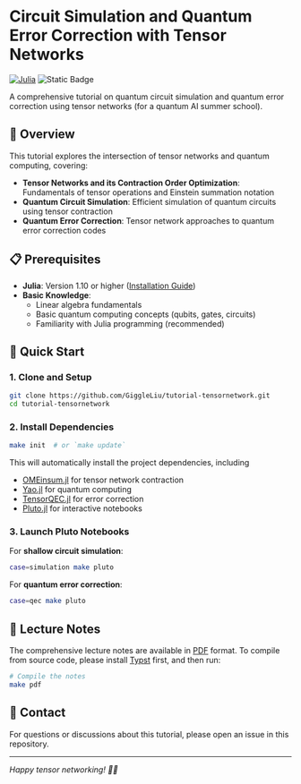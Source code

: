 # Circuit Simulation and Quantum Error Correction with Tensor Networks

[![Julia](https://img.shields.io/badge/Julia-1.10+-9558B2?style=flat&logo=julia&logoColor=white)](https://julialang.org/)
![Static Badge](https://img.shields.io/badge/Status-Work_in_Progress-blue.svg)

A comprehensive tutorial on quantum circuit simulation and quantum error correction using tensor networks (for a quantum AI summer school).

## 📖 Overview

This tutorial explores the intersection of tensor networks and quantum computing, covering:

- **Tensor Networks and its Contraction Order Optimization**: Fundamentals of tensor operations and Einstein summation notation
- **Quantum Circuit Simulation**: Efficient simulation of quantum circuits using tensor contraction
- **Quantum Error Correction**: Tensor network approaches to quantum error correction codes

## 📋 Prerequisites

- **Julia**: Version 1.10 or higher ([Installation Guide](https://scfp.jinguo-group.science/chap1-julia/julia-setup.html))
- **Basic Knowledge**: 
  - Linear algebra fundamentals
  - Basic quantum computing concepts (qubits, gates, circuits)
  - Familiarity with Julia programming (recommended)

## 🚀 Quick Start

### 1. Clone and Setup

```bash
git clone https://github.com/GiggleLiu/tutorial-tensornetwork.git
cd tutorial-tensornetwork
```

### 2. Install Dependencies

```bash
make init  # or `make update`
```

This will automatically install the project dependencies, including
- [OMEinsum.jl](https://github.com/under-Peter/OMEinsum.jl) for tensor network contraction
- [Yao.jl](https://github.com/QuantumBFS/Yao.jl) for quantum computing
- [TensorQEC.jl](https://github.com/nzy1997/TensorQEC.jl) for error correction
- [Pluto.jl](https://github.com/fonsp/Pluto.jl) for interactive notebooks

### 3. Launch Pluto Notebooks

For **shallow circuit simulation**:
```bash
case=simulation make pluto
```

For **quantum error correction**:
```bash
case=qec make pluto
```

## 📖 Lecture Notes

The comprehensive lecture notes are available in [PDF](notes/lecturenote.pdf) format. To compile from source code, please install [Typst](https://typst.app/) first, and then run:

```bash
# Compile the notes
make pdf
```

## 📧 Contact

For questions or discussions about this tutorial, please open an issue in this repository.

---

*Happy tensor networking! 🎯🔬*